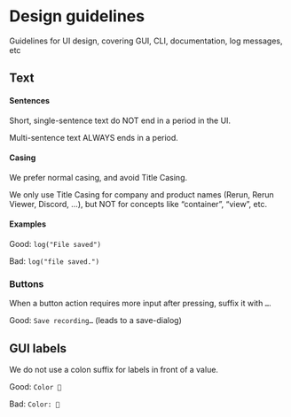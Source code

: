 # Design guidelines
Guidelines for UI design, covering GUI, CLI, documentation, log messages, etc

## Text
#### Sentences
Short, single-sentence text do NOT end in a period in the UI.

Multi-sentence text ALWAYS ends in a period.

#### Casing
We prefer normal casing, and avoid Title Casing.

We only use Title Casing for company and product names (Rerun, Rerun Viewer, Discord, …), but NOT for concepts like “container”, “view”, etc.

#### Examples
Good: `log("File saved")`

Bad: `log("file saved.")`

### Buttons

When a button action requires more input after pressing, suffix it with `…`.

Good: `Save recording…` (leads to a save-dialog)

## GUI labels

We do not use a colon suffix for labels in front of a value.

Good: `Color 🔴`

Bad: `Color: 🔴`
